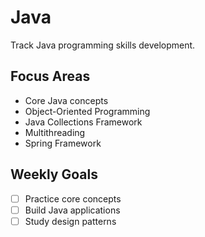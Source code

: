 # Java

Track Java programming skills development.

## Focus Areas

- Core Java concepts
- Object-Oriented Programming
- Java Collections Framework
- Multithreading
- Spring Framework

## Weekly Goals

- [ ] Practice core concepts
- [ ] Build Java applications
- [ ] Study design patterns 